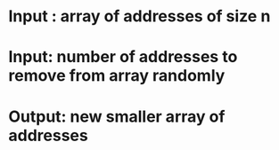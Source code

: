 # Input : array of addresses of size n
# Input: number of addresses to remove from array randomly
# Output: new smaller array of addresses